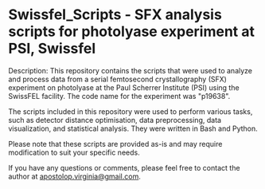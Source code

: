 # Swissfel_Scripts - SFX analysis scripts for photolyase experiment at PSI, Swissfel

Description:
This repository contains the scripts that were used to analyze and process data from a serial femtosecond 
crystallography (SFX) experiment on photolyase at the Paul Scherrer Institute (PSI) using the SwissFEL facility. 
The code name for the experiment was "p19638".

The scripts included in this repository were used to perform various tasks, such as detector distance optimisation, 
data preprocessing, data visualization, and statistical analysis. They were written in Bash and Python.

Please note that these scripts are provided as-is and may require modification to suit your specific needs.

If you have any questions or comments, please feel free to contact the author at apostolop.virginia@gmail.com.
